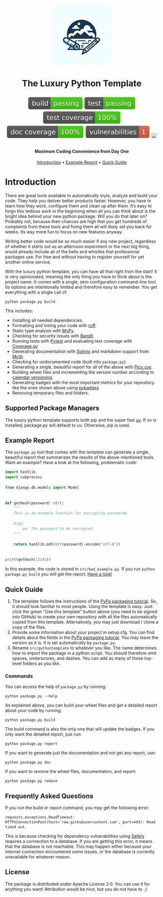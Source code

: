 <h1 align="center">
    <img src="data/readme/logo.jpg" height="auto" width="200" style="border-radius:10%">
    <br />
    <br />
    The Luxury Python Template
</p>

<p align="center">
    <img src="data/badges/build.svg" />
    <img src="data/badges/test.svg" />
    <img src="data/badges/test_coverage.svg" />
    <img src="data/badges/doc_coverage.svg" />
    <img src="data/badges/vulnerabilities.svg" />
    <a href="https://github.com/psf/black"><img src="https://img.shields.io/badge/code%20style-black-000000.svg" /></a>
</p>

<h4 align="center">Maximum Coding Convenience from Day One</h4>

<p align="center">
    <a href="#introduction">Introduction</a> •
    <a href="#example-report">Example Report</a> •
    <a href="#quick-guide">Quick Guide</a>
</p>

# Introduction
There are great tools available to automatically style, analyze and build your code. 
They help you deliver better products faster. However, you have to learn how they work, 
configure them and clean up after them. It’s easy to forgo this tedious work in the 
beginning when all you can think about is the bright idea behind your new python 
package. Will you do that later on? Probably not, because then chances are high that you 
get hundreds of complaints from these tools and fixing them all will likely set you back 
for weeks. Its way more fun to focus on new features anyway.  <br />

Writing better code would be so much easier if any new project, regardless of whether it 
starts out as an afternoon experiment or the next big thing, would already include all 
of the bells and whistles that professional packages use. For free and without having to 
register yourself for yet another online service.  <br />

With the luxury python template, you can have all that right from the start! It is very 
opinionated, meaning the only thing you have to think about is the project name. It 
comes with a single, zero configuration command-line tool. Its options are intentionally 
limited and therefore easy to remember. You get everything with a single call of:

```Shell
python package.py build
```

This includes:
- Installing all needed dependencies.
- Formatting and linting your code with [ruff](https://docs.astral.sh/ruff/).
- Static type analysis with [MyPy](https://github.com/python/mypy).
- Checking for security issues with [Bandit](https://github.com/PyCQA/bandit).
- Running tests with [Pytest](https://docs.python.org/3/library/unittest.html) and 
evaluating test coverage with [Coverage.py](https://github.com/nedbat/coveragepy)
- Generating documentation with [Sphinx](https://www.sphinx-doc.org/en/master/) and 
markdown support from [MySt](https://myst-parser.readthedocs.io/en/latest/).
- Checking for undocumented code (built into `package.py`).
- Generating a single, beautiful report for all of the above with [Pico.css](https://picocss.com/).
- Building wheel files and incrementing the version number according to 
[calendar versioning](https://calver.org/).
- Generating badges with the most important metrics for your repository like the ones 
shown above using [pybadges](https://github.com/google/pybadges)
- Removing temporary files and folders.

## Supported Package Managers
The luxury python template supports both pip and the super fast [uv](https://docs.astral.sh/uv/).
If uv is installed, package.py will default to uv. Otherwise, pip is used.

## Example Report
The `package.py` tool that comes with the template can generate a single, 
beautiful report that summarizes the results of the above-mentioned tools. Want an example?
Have a look at the following, problematic code:

```python
import hashlib
import subprocess

from django.db.models import Model


def getHash(password: str):
    """
    This is an example function for encrypting passwords.

    Args:
        pw: The password to be encrypted.
    """

    return hashlib.md5(str(password).encode("utf-8"))


print(getHash(12345))
```

In this example, the code is stored in `src/bad_example.py`. If you run 
`python package.py build` you will get the report. 
[Have a look!](https://woernerm.github.io/luxury_python_template/)

## Quick Guide
1. The template follows the instructions of the 
[PyPa packaging tutorial](https://packaging.python.org/tutorials/packaging-projects/). 
So, it should look familiar to most people. Using the template is easy. Just click the 
green "Use this template" button above (you need to be signed into GitHub) to create 
your own repository with all the files automatically copied from this template. 
Alternatively, you may just download / clone a copy of the files.
2. Provide some information about your project in setup.cfg. You can find details about 
the fields in the
[PyPa packaging tutorial](https://packaging.python.org/tutorials/packaging-projects/#configuring-metadata).
You may leave the version as it is. It is set automatically by `package.py`.
3. Rename `src/pythontemplate` to whatever you like. The name determines how to import 
the package in a python script. You should therefore omit spaces, underscores, and 
dashes. You can add as many of these top-level folders as you like.

### Commands
You can access the help of `package.py` by running:
````Shell
python package.py --help
````

As explained above, you can build your wheel files and get a detailed report about your
code by running:

```Shell
python package.py build
```
The build command is also the only one that will update the badges. If you only want the
detailed report, just run:

```Shell
python package.py report
```

If you want to generate just the documentation and not get any report, use:

```Shell
python package.py doc
```

If you want to remove the wheel files, documentation, and report:

```Shell
python package.py remove
```

## Frequently Asked Questions
If you run the build or report command, you may get the following error:
```
requests.exceptions.ReadTimeout: HTTPSConnectionPool(host='raw.githubusercontent.com', port=443): Read timed out.
```
This is because checking for dependency vulnerabilities using 
[Safety](https://github.com/pyupio/safety) requires a connection to a database. If you
are getting this error, it means that the database is not reachable. This may happen
either because your internet connection encountered some issues, or the database is
currently unavailable for whatever reason.

## License
The package is distributed under Apache License 2.0. You can use it for anything you 
want! Attribution would be nice, but you do not have to.  ;)
